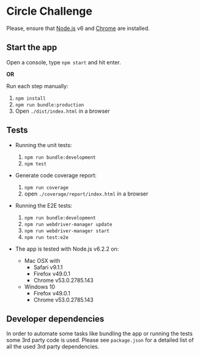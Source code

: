 Circle Challenge
================
Please, ensure that [Node.js](https://nodejs.org/) v6 and [Chrome](https://www.google.com/chrome/) are installed.

Start the app
--------------------
Open a console, type `npm start` and hit enter.

**OR**

Run each step manually:

1. `npm install`
2. `npm run bundle:production`
3. Open `./dist/index.html` in a browser

Tests
-----
- Running the unit tests:
    1. `npm run bundle:development`
    2. `npm test`

- Generate code coverage report:
    1. `npm run coverage`
    2. open `./coverage/report/index.html` in a browser
    
- Running the E2E tests:
    1. `npm run bundle:development`
    2. `npm run webdriver-manager update`
    3. `npm run webdriver-manager start`
    4. `npm run test:e2e`

- The app is tested with Node.js v6.2.2 on:
    - Mac OSX with
        - Safari v9.1.1
        - Firefox v49.0.1
        - Chrome v53.0.2785.143
    - Windows 10
        - Firefox v49.0.1
        - Chrome v53.0.2785.143

Developer dependencies
----------------------
In order to automate some tasks like bundling the app or running the tests some 3rd party code is used. Please see `package.json` for a detailed list of all the used 3rd party dependencies.